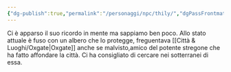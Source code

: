 ```yaml
---
{"dg-publish":true,"permalink":"/personaggi/npc/thily/","dgPassFrontmatter":true}
---
```


Ci è apparso il suo ricordo in mente ma sappiamo ben poco.
Allo stato attuale è fuso con un albero che lo protegge, freguentava [[Città & Luoghi/Oxgate\|Oxgate]] anche se malvisto,amico del potente stregone che ha fatto affondare la città.
Ci ha consigliato di cercare nei sotterranei di essa.